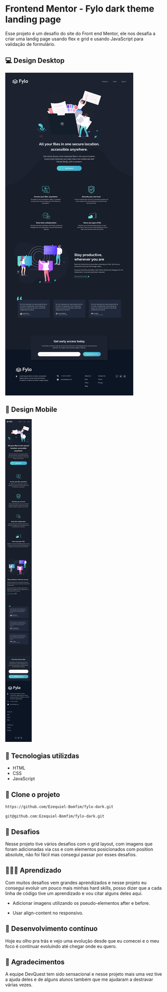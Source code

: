 # Frontend Mentor - Fylo dark theme landing page

Esse projeto é um desafio do site do Front end Mentor, ele nos desafia a criar uma landig page usando flex e grid e usando JavaScript para validação de formulário.

## 💻 Design Desktop

<img src="./src/design/desktop-design.jpg">

## 📱 Design Mobile

<img src="./src/design/mobile-design.jpg">

## 🚀 Tecnologias utilizdas

- HTML
- CSS
- JavaScript

## 🔗 Clone o projeto
````
https://github.com/Ezequiel-Bomfim/fylo-dark.git
````
````
git@github.com:Ezequiel-Bomfim/fylo-dark.git
````

## 🗻 Desafios

Nesse projeto tive vários desafios com o grid layout, com imagens que foram adicionadas via css e com elementos posicionados com position absolute, não foi fácil mas consegui passar por esses desafios.

## 🧑🏽‍💻 Aprendizado

Com muitos desafios vem grandes aprendizados e nesse projeto eu consegui evoluir um pouco mais minhas hard skills, posso dizer que a cada linha de código tive um aprendizado e vou citar alguns deles aqui.

- Adicionar imagens utilizando os pseudo-elementos after e before.

- Usar align-content no responsivo.

## 🎯 Desenvolvimento contínuo

Hoje eu olho pra trás e vejo uma evolução desde que eu comecei e o meu foco é continuar evoluindo até chegar onde eu quero.

## 🙏 Agradecimentos

A equipe DevQuest tem sido sensacional e nesse projeto mais uma vez tive a ajuda deles e de alguns alunos também que me ajudaram a destravar várias vezes.